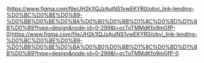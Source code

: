 (https://www.figma.com/file/JH2k1IQJzAulNS1vwEKYR0/obvi_link-lending-%D0%BC%D0%BE%D0%B9-%D0%BB%D0%BE%D0%BA%D0%B0%D0%BB%D1%8C%D0%BD%D1%8B%D0%B9?type=design&node-id=0-299&t=ocToTMMdKfp9mGfP-0)https://www.figma.com/file/JH2k1IQJzAulNS1vwEKYR0/obvi_link-lending-%D0%BC%D0%BE%D0%B9-%D0%BB%D0%BE%D0%BA%D0%B0%D0%BB%D1%8C%D0%BD%D1%8B%D0%B9?type=design&node-id=0-299&t=ocToTMMdKfp9mGfP-0
